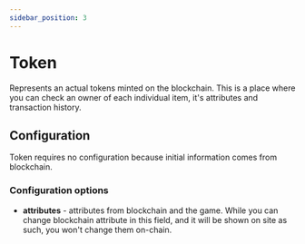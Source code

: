 ```yaml
---
sidebar_position: 3
---
```


# Token

Represents an actual tokens minted on the blockchain. This is a place where you can check an owner of each individual
item, it's attributes and transaction history.

## Configuration

Token requires no configuration because initial information comes from blockchain.

### Configuration options

- **attributes** - attributes from blockchain and the game. While you can change blockchain attribute in this field, and
  it will be shown on site as such, you won't change them on-chain.
